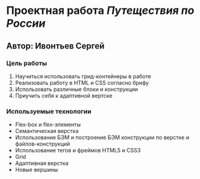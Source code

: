 # Проектная работа _Путеществия по России_ 
## Автор: Ивонтьев Сергей  
### Цель работы 
1. Научиться использовать грид-контейнеры в работе
2. Реализовать работу в HTML и CSS согласно брифу
3. Использовать различные блоки и конструкции
4. Приучить себя к адаптивной вертске
### Используемые технологии 
* Flex-box и flex-элементы
* Семантическая верстка
* Использование БЭМ и построение БЭМ конструкции по верстке и файлов-конструкций
* Использование тегов и фреймов HTML5 и CSS3
* Grid
* Адаптивная верстка 
* Новые вершины

